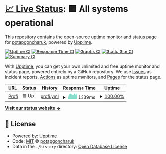 # [📈 Live Status](https://potapgoncharuk.github.io/profimon): <!--live status--> **🟩 All systems operational**

This repository contains the open-source uptime monitor and status page for [potapgoncharuk](https://potapgoncharuk.github.io/profimon), powered by [Upptime](https://github.com/upptime/upptime).

[![Uptime CI](https://github.com/potapgoncharuk/profimon/workflows/Uptime%20CI/badge.svg)](https://github.com/potapgoncharuk/profimon/actions?query=workflow%3A%22Uptime+CI%22)
[![Response Time CI](https://github.com/potapgoncharuk/profimon/workflows/Response%20Time%20CI/badge.svg)](https://github.com/potapgoncharuk/profimon/actions?query=workflow%3A%22Response+Time+CI%22)
[![Graphs CI](https://github.com/potapgoncharuk/profimon/workflows/Graphs%20CI/badge.svg)](https://github.com/potapgoncharuk/profimon/actions?query=workflow%3A%22Graphs+CI%22)
[![Static Site CI](https://github.com/potapgoncharuk/profimon/workflows/Static%20Site%20CI/badge.svg)](https://github.com/potapgoncharuk/profimon/actions?query=workflow%3A%22Static+Site+CI%22)
[![Summary CI](https://github.com/potapgoncharuk/profimon/workflows/Summary%20CI/badge.svg)](https://github.com/potapgoncharuk/profimon/actions?query=workflow%3A%22Summary+CI%22)

With [Upptime](https://upptime.js.org), you can get your own unlimited and free uptime monitor and status page, powered entirely by a GitHub repository. We use [Issues](https://github.com/potapgoncharuk/profimon/issues) as incident reports, [Actions](https://github.com/potapgoncharuk/profimon/actions) as uptime monitors, and [Pages](https://potapgoncharuk.github.io/profimon) for the status page.

<!--start: status pages-->
<!-- This summary is generated by Upptime (https://github.com/upptime/upptime) -->
<!-- Do not edit this manually, your changes will be overwritten -->
<!-- prettier-ignore -->
| URL | Status | History | Response Time | Uptime |
| --- | ------ | ------- | ------------- | ------ |
| <img alt="" src="https://icons.duckduckgo.com/ip3/profi-store.shop.ico" height="13"> [Profi](https://profi-store.shop/) | 🟩 Up | [profi.yml](https://github.com/potapgoncharuk/profimon/commits/HEAD/history/profi.yml) | <details><summary><img alt="Response time graph" src="./graphs/profi/response-time-week.png" height="20"> 1339ms</summary><br><a href="https://potapgoncharuk.github.io/profimon/history/profi"><img alt="Response time 1938" src="https://img.shields.io/endpoint?url=https%3A%2F%2Fraw.githubusercontent.com%2Fpotapgoncharuk%2Fprofimon%2FHEAD%2Fapi%2Fprofi%2Fresponse-time.json"></a><br><a href="https://potapgoncharuk.github.io/profimon/history/profi"><img alt="24-hour response time 1689" src="https://img.shields.io/endpoint?url=https%3A%2F%2Fraw.githubusercontent.com%2Fpotapgoncharuk%2Fprofimon%2FHEAD%2Fapi%2Fprofi%2Fresponse-time-day.json"></a><br><a href="https://potapgoncharuk.github.io/profimon/history/profi"><img alt="7-day response time 1339" src="https://img.shields.io/endpoint?url=https%3A%2F%2Fraw.githubusercontent.com%2Fpotapgoncharuk%2Fprofimon%2FHEAD%2Fapi%2Fprofi%2Fresponse-time-week.json"></a><br><a href="https://potapgoncharuk.github.io/profimon/history/profi"><img alt="30-day response time 1345" src="https://img.shields.io/endpoint?url=https%3A%2F%2Fraw.githubusercontent.com%2Fpotapgoncharuk%2Fprofimon%2FHEAD%2Fapi%2Fprofi%2Fresponse-time-month.json"></a><br><a href="https://potapgoncharuk.github.io/profimon/history/profi"><img alt="1-year response time 1820" src="https://img.shields.io/endpoint?url=https%3A%2F%2Fraw.githubusercontent.com%2Fpotapgoncharuk%2Fprofimon%2FHEAD%2Fapi%2Fprofi%2Fresponse-time-year.json"></a></details> | <details><summary><a href="https://potapgoncharuk.github.io/profimon/history/profi">100.00%</a></summary><a href="https://potapgoncharuk.github.io/profimon/history/profi"><img alt="All-time uptime 99.96%" src="https://img.shields.io/endpoint?url=https%3A%2F%2Fraw.githubusercontent.com%2Fpotapgoncharuk%2Fprofimon%2FHEAD%2Fapi%2Fprofi%2Fuptime.json"></a><br><a href="https://potapgoncharuk.github.io/profimon/history/profi"><img alt="24-hour uptime 100.00%" src="https://img.shields.io/endpoint?url=https%3A%2F%2Fraw.githubusercontent.com%2Fpotapgoncharuk%2Fprofimon%2FHEAD%2Fapi%2Fprofi%2Fuptime-day.json"></a><br><a href="https://potapgoncharuk.github.io/profimon/history/profi"><img alt="7-day uptime 100.00%" src="https://img.shields.io/endpoint?url=https%3A%2F%2Fraw.githubusercontent.com%2Fpotapgoncharuk%2Fprofimon%2FHEAD%2Fapi%2Fprofi%2Fuptime-week.json"></a><br><a href="https://potapgoncharuk.github.io/profimon/history/profi"><img alt="30-day uptime 100.00%" src="https://img.shields.io/endpoint?url=https%3A%2F%2Fraw.githubusercontent.com%2Fpotapgoncharuk%2Fprofimon%2FHEAD%2Fapi%2Fprofi%2Fuptime-month.json"></a><br><a href="https://potapgoncharuk.github.io/profimon/history/profi"><img alt="1-year uptime 99.98%" src="https://img.shields.io/endpoint?url=https%3A%2F%2Fraw.githubusercontent.com%2Fpotapgoncharuk%2Fprofimon%2FHEAD%2Fapi%2Fprofi%2Fuptime-year.json"></a></details>

<!--end: status pages-->

[**Visit our status website →**](https://potapgoncharuk.github.io/profimon)

## 📄 License

- Powered by: [Upptime](https://github.com/upptime/upptime)
- Code: [MIT](./LICENSE) © [potapgoncharuk](https://potapgoncharuk.github.io/profimon)
- Data in the `./history` directory: [Open Database License](https://opendatacommons.org/licenses/odbl/1-0/)

